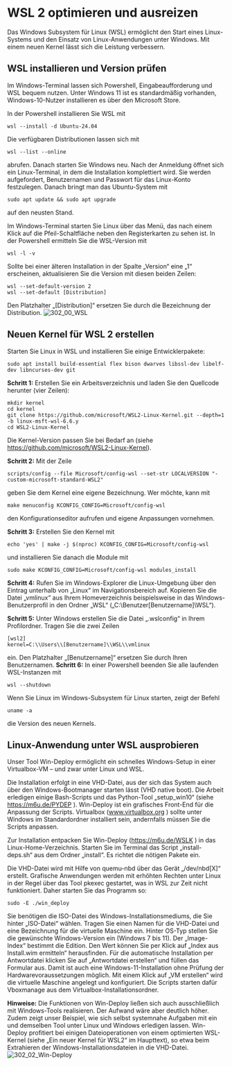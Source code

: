 # WSL 2 optimieren und ausreizen
Das Windows Subsystem für Linux (WSL) ermöglicht den Start eines Linux-Systems und den Einsatz von Linux-Anwendungen unter Windows. Mit einem neuen Kernel lässt sich die Leistung verbessern.
## WSL installieren und Version prüfen
Im Windows-Terminal lassen sich Powershell, Eingabeaufforderung und WSL bequem nutzen. Unter Windows 11 ist es standardmäßig vorhanden, Windows-10-Nutzer installieren es über den Microsoft Store.

In der Powershell installieren Sie WSL mit
```
wsl --install -d Ubuntu-24.04
```
Die verfügbaren Distributionen lassen sich mit
```
wsl --list --online
```
abrufen. Danach starten Sie Windows neu. Nach der Anmeldung öffnet sich ein Linux-Terminal, in dem die Installation komplettiert wird. Sie werden aufgefordert, Benutzernamen und Passwort für das Linux-Konto festzulegen. Danach bringt man das Ubuntu-System mit
```
sudo apt update && sudo apt upgrade
```
auf den neusten Stand.

Im Windows-Terminal starten Sie Linux über das Menü, das nach einem Klick auf die Pfeil-Schaltfläche neben den Registerkarten zu sehen ist.
In der Powershell ermitteln Sie die WSL-Version mit
```
wsl -l -v
```
Sollte bei einer älteren Installation in der Spalte „Version“ eine „1“ erscheinen, aktualisieren Sie die Version mit diesen beiden Zeilen:
```
wsl --set-default-version 2
wsl --set-default [Distribution]
```
Den Platzhalter „[Distribution]“ ersetzen Sie durch die Bezeichnung der Distribution.
![302_00_WSL](https://github.com/user-attachments/assets/eeaa8b03-772c-4e25-9b69-2c9e125d43e0)
## Neuen Kernel für WSL 2 erstellen
Starten Sie Linux in WSL und installieren Sie einige Entwicklerpakete:
```
sudo apt install build-essential flex bison dwarves libssl-dev libelf-dev libncurses-dev git
```
**Schritt 1:** Erstellen Sie ein Arbeitsverzeichnis und laden Sie den Quellcode herunter (vier Zeilen):
```
mkdir kernel
cd kernel
git clone https://github.com/microsoft/WSL2-Linux-Kernel.git --depth=1 -b linux-msft-wsl-6.6.y
cd WSL2-Linux-Kernel
```
Die Kernel-Version passen Sie bei Bedarf an (siehe https://github.com/microsoft/WSL2-Linux-Kernel).

**Schritt 2:** Mit der Zeile
```
scripts/config --file Microsoft/config-wsl --set-str LOCALVERSION "-custom-microsoft-standard-WSL2"
```
geben Sie dem Kernel eine eigene Bezeichnung. Wer möchte, kann mit
```
make menuconfig KCONFIG_CONFIG=Microsoft/config-wsl
```
den Konfigurationseditor aufrufen und eigene Anpassungen vornehmen.

**Schritt 3:** Erstellen Sie den Kernel mit
```
echo 'yes' | make -j $(nproc) KCONFIG_CONFIG=Microsoft/config-wsl
```
und installieren Sie danach die Module mit
```
sudo make KCONFIG_CONFIG=Microsoft/config-wsl modules_install
```
**Schritt 4:** Rufen Sie im Windows-Explorer die Linux-Umgebung über den Eintrag unterhalb von „Linux“ im Navigationsbereich auf. Kopieren Sie die Datei „vmlinux“ aus Ihrem Homeverzeichnis beispielsweise in das Windows-Benutzerprofil in den Ordner „WSL“ („C:\Benutzer\[Benutzername]\WSL“).

**Schritt 5:** Unter Windows erstellen Sie die Datei „.wslconfig“ in Ihrem Profilordner. Tragen Sie die zwei Zeilen
```
[wsl2]
kernel=C:\\Users\\[Benutzername]\\WSL\\vmlinux
```
ein. Den Platzhalter „[Benutzername]“ ersetzen Sie durch Ihren Benutzernamen.
**Schritt 6:** In einer Powershell beenden Sie alle laufenden WSL-Instanzen mit
```
wsl --shutdown
```
Wenn Sie Linux im Windows-Subsystem für Linux starten, zeigt der Befehl
```
uname -a
```
die Version des neuen Kernels.
## Linux-Anwendung unter WSL ausprobieren
Unser Tool Win-Deploy ermöglicht ein schnelles Windows-Setup in einer Virtualbox-VM – und zwar unter Linux und WSL. 

Die Installation erfolgt in eine VHD-Datei, aus der sich das System auch über den Windows-Bootmanager starten lässt (VHD native boot). Die Arbeit erledigen einige Bash-Scripts und das Python-Tool 
„setup_win10“ (siehe https://m6u.de/PYDEP ). Win-Deploy ist ein grafisches Front-End für die Anpassung der Scripts. Virtualbox (www.virtualbox.org ) sollte unter Windows im Standardordner installiert sein, andernfalls müssen Sie die Scripts anpassen.

Zur Installation entpacken Sie Win-Deploy (https://m6u.de/WSLK ) in das Linux-Home-Verzeichnis. Starten Sie im Terminal das Script „install-deps.sh“ aus dem Ordner „install“. Es richtet die nötigen Pakete ein.

Die VHD-Datei wird mit Hilfe von quemu-nbd über das Gerät „/dev/nbd[X]“ erstellt. Grafische Anwendungen werden mit erhöhten Rechten unter Linux in der Regel über das Tool pkexec gestartet, was in WSL zur Zeit nicht funktioniert. Daher starten Sie das Programm so:
```
sudo -E ./win_deploy
```
Sie benötigen die ISO-Datei des Windows-Installationsmediums, die Sie hinter „ISO-Datei“ wählen. Tragen Sie einen Namen für die VHD-Datei und eine Bezeichnung für die virtuelle Maschine ein. Hinter OS-Typ stellen Sie die gewünschte Windows-Version ein (Windows 7 bis 11). Der „Image-Index“ bestimmt die Edition. Den Wert können Sie per Klick auf „Index aus Install.wim ermitteln“ herausfinden. Für die automatische Installation per Antwortdatei klicken Sie auf „Antwortdatei erstellen“ und füllen das Formular aus. Damit ist auch eine Windows-11-Installation ohne Prüfung der Hardwarevoraussetzungen möglich. Mit einem Klick auf „VM erstellen“ wird die virtuelle Maschine angelegt und konfiguriert. Die Scripts starten dafür Vboxmanage aus dem Virtualbox-Installationsordner.

**Hinweise:** Die Funktionen von Win-Deploy ließen sich auch ausschließlich mit Windows-Tools realisieren. Der Aufwand wäre aber deutlich höher. Zudem zeigt unser Beispiel, wie sich selbst systemnahe Aufgaben mit ein und demselben Tool unter Linux und Windows erledigen lassen. Win-Deploy profitiert bei einigen Dateioperationen von einem optimierten WSL-Kernel (siehe „Ein neuer Kernel für WSL2“ im Haupttext), so etwa beim Extrahieren der Windows-Installationsdateien in die VHD-Datei.
![302_02_Win-Deploy](https://github.com/user-attachments/assets/39226b45-b4b9-4741-965b-25911b059681)
